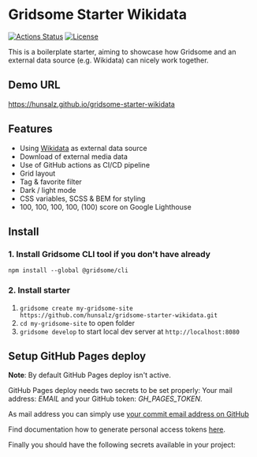 # Gridsome Starter Wikidata

[![Actions Status](https://github.com/hunsalz/gridsome-starter-wikidata/workflows/Gridsome%20CI-CD/badge.svg)](https://github.com/hunsalz/gridsome-starter-wikidata/actions)
[![License](https://img.shields.io/badge/license-MIT%20License-blue.svg)](http://doge.mit-license.org)

This is a boilerplate starter, aiming to showcase how Gridsome and an external data source (e.g. Wikidata) can nicely work together.

## Demo URL

https://hunsalz.github.io/gridsome-starter-wikidata

## Features
- Using [Wikidata](https://www.wikidata.org/) as external data source
- Download of external media data
- Use of GitHub actions as CI/CD pipeline
- Grid layout
- Tag & favorite filter
- Dark / light mode
- CSS variables, SCSS & BEM for styling
- 100, 100, 100, 100, (100) score on Google Lighthouse

## Install

### 1. Install Gridsome CLI tool if you don't have already

`npm install --global @gridsome/cli`

### 2. Install starter

1. `gridsome create my-gridsome-site https://github.com/hunsalz/gridsome-starter-wikidata.git`
2. `cd my-gridsome-site` to open folder
3. `gridsome develop` to start local dev server at `http://localhost:8080`

## Setup GitHub Pages deploy

**Note**: By default GitHub Pages deploy isn't active. 

GitHub Pages deploy needs two secrets to be set properly: Your mail address: *EMAIL* and your GitHub token: *GH_PAGES_TOKEN*.

As mail address you can simply use [your commit email address on GitHub](https://help.github.com/en/github/setting-up-and-managing-your-github-user-account/setting-your-commit-email-address#setting-your-commit-email-address-on-github)

Find documentation how to generate personal access tokens [here](https://help.github.com/en/github/authenticating-to-github/creating-a-personal-access-token-for-the-command-line#creating-a-token).

Finally you should have the following secrets available in your project:

